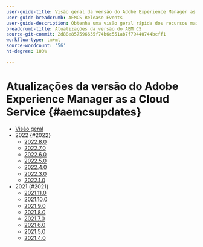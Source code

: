 ```yaml
---
user-guide-title: Visão geral da versão do Adobe Experience Manager as a Cloud Service
user-guide-breadcrumb: AEMCS Release Events
user-guide-description: Obtenha uma visão geral rápida dos recursos mais recentes no Adobe Experience Manager as a Cloud Service
breadcrumb-title: Atualizações da versão do AEM CS
source-git-commit: 2d88e857596635f74b6c551ab7f79440744bcff1
workflow-type: tm+mt
source-wordcount: '56'
ht-degree: 100%

---
```



# Atualizações da versão do Adobe Experience Manager as a Cloud Service {#aemcsupdates}

+ [Visão geral](overview.md)
+ 2022 {#2022}
   + [2022.8.0](./2022/2022-8-0.md)
   + [2022.7.0](./2022/2022-7-0.md)
   + [2022.6.0](./2022/2022-6-0.md)
   + [2022.5.0](./2022/2022-5-0.md)
   + [2022.4.0](./2022/2022-4-0.md)
   + [2022.3.0](./2022/2022-3-0.md)
   + [2022.1.0](./2022/2022-1-0.md)
+ 2021 {#2021}
   + [2021.11.0](./2021/2021-11-0.md)
   + [2021.10.0](./2021/2021-10-0.md)
   + [2021.9.0](./2021/2021-9-0.md)
   + [2021.8.0](./2021/2021-8-0.md)
   + [2021.7.0](./2021/2021-7-0.md)
   + [2021.6.0](./2021/2021-6-0.md)
   + [2021.5.0](./2021/2021-5-0.md)
   + [2021.4.0](./2021/2021-4-0.md)
